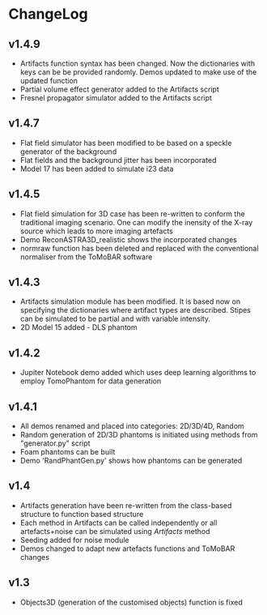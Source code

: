 # ChangeLog

## v1.4.9
* Artifacts function syntax has been changed. Now the dictionaries with keys can be be provided randomly. Demos updated to make use of the updated function
* Partial volume effect generator added to the Artifacts script
* Fresnel propagator simulator added to the Artifacts script

## v1.4.7
* Flat field simulator has been modified to be based on a speckle generator of the background
* Flat fields and the background jitter has been incorporated
* Model 17 has been added to simulate i23 data

## v1.4.5
* Flat field simulation for 3D case has been re-written to conform the traditional imaging scenario. One can modify the
inensity of the X-ray source which leads to more imaging artefacts
* Demo ReconASTRA3D_realistic shows the incorporated changes
* normraw function has been deleted and replaced with the conventional normaliser from the ToMoBAR software

## v1.4.3
* Artifacts simulation module has been modified. It is based now on specifying the dictionaries where artifact types are
described. Stipes can be simulated to be partial and with variable intensity.
* 2D Model 15 added - DLS phantom


## v1.4.2
* Jupiter Notebook demo added which uses deep learning algorithms to employ TomoPhantom for data generation

## v1.4.1
* All demos renamed and placed into categories: 2D/3D/4D, Random
* Random generation of 2D/3D phantoms is initiated using methods from "generator.py" script
* Foam phantoms can be built
* Demo 'RandPhantGen.py' shows how phantoms can be generated

## v1.4

* Artifacts generation have been re-written from the class-based structure to function based structure
* Each method in Artifacts can be called independently or all artefacts+noise can be simulated using _Artifacts_ method
* Seeding added for noise module
* Demos changed to adapt new artefacts functions and ToMoBAR changes

## v1.3

* Objects3D (generation of the customised objects) function is fixed
